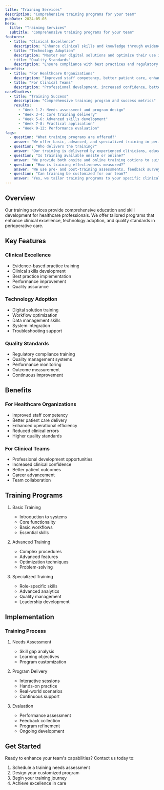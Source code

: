 ```yaml
---
title: "Training Services"
description: "Comprehensive training programs for your team"
pubDate: 2024-05-03
hero:
  title: "Training Services"
  subtitle: "Comprehensive training programs for your team"
features:
  - title: "Clinical Excellence"
    description: "Enhance clinical skills and knowledge through evidence-based training"
  - title: "Technology Adoption"
    description: "Master our digital solutions and optimize their use in clinical practice"
  - title: "Quality Standards"
    description: "Ensure compliance with best practices and regulatory requirements"
benefits:
  - title: "For Healthcare Organizations"
    description: "Improved staff competency, better patient care, enhanced efficiency, and reduced errors"
  - title: "For Clinical Teams"
    description: "Professional development, increased confidence, better outcomes, and career advancement"
caseStudies:
  - title: "Training Success"
    description: "Comprehensive training program and success metrics"
    results:
      - "Week 1-2: Needs assessment and program design"
      - "Week 3-4: Core training delivery"
      - "Week 5-6: Advanced skills development"
      - "Week 7-8: Practical application"
      - "Week 9-12: Performance evaluation"
faqs:
  - question: "What training programs are offered?"
    answer: "We offer basic, advanced, and specialized training in perioperative care, technology adoption, and quality improvement."
  - question: "Who delivers the training?"
    answer: "Our training is delivered by experienced clinicians, educators, and subject matter experts."
  - question: "Is training available onsite or online?"
    answer: "We provide both onsite and online training options to suit your organization's needs."
  - question: "How is training effectiveness measured?"
    answer: "We use pre- and post-training assessments, feedback surveys, and performance metrics to measure impact."
  - question: "Can training be customized for our team?"
    answer: "Yes, we tailor training programs to your specific clinical and operational requirements."
---
```


## Overview

Our training services provide comprehensive education and skill development for healthcare professionals. We offer tailored programs that enhance clinical excellence, technology adoption, and quality standards in perioperative care.

## Key Features

### Clinical Excellence
- Evidence-based practice training
- Clinical skills development
- Best practice implementation
- Performance improvement
- Quality assurance

### Technology Adoption
- Digital solution training
- Workflow optimization
- Data management skills
- System integration
- Troubleshooting support

### Quality Standards
- Regulatory compliance training
- Quality management systems
- Performance monitoring
- Outcome measurement
- Continuous improvement

## Benefits

### For Healthcare Organizations
- Improved staff competency
- Better patient care delivery
- Enhanced operational efficiency
- Reduced clinical errors
- Higher quality standards

### For Clinical Teams
- Professional development opportunities
- Increased clinical confidence
- Better patient outcomes
- Career advancement
- Team collaboration

## Training Programs

1. Basic Training
   - Introduction to systems
   - Core functionality
   - Basic workflows
   - Essential skills

2. Advanced Training
   - Complex procedures
   - Advanced features
   - Optimization techniques
   - Problem-solving

3. Specialized Training
   - Role-specific skills
   - Advanced analytics
   - Quality management
   - Leadership development

## Implementation

### Training Process
1. Needs Assessment
   - Skill gap analysis
   - Learning objectives
   - Program customization

2. Program Delivery
   - Interactive sessions
   - Hands-on practice
   - Real-world scenarios
   - Continuous support

3. Evaluation
   - Performance assessment
   - Feedback collection
   - Program refinement
   - Ongoing development

## Get Started

Ready to enhance your team's capabilities? Contact us today to:
1. Schedule a training needs assessment
2. Design your customized program
3. Begin your training journey
4. Achieve excellence in care 
